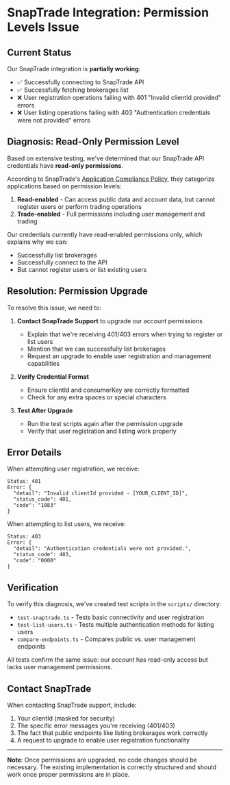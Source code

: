 # SnapTrade Integration: Permission Levels Issue

## Current Status

Our SnapTrade integration is **partially working**:

- ✅ Successfully connecting to SnapTrade API
- ✅ Successfully fetching brokerages list 
- ❌ User registration operations failing with 401 "Invalid clientId provided" errors
- ❌ User listing operations failing with 403 "Authentication credentials were not provided" errors

## Diagnosis: Read-Only Permission Level

Based on extensive testing, we've determined that our SnapTrade API credentials have **read-only permissions**. 

According to SnapTrade's [Application Compliance Policy](https://snaptrade.com/compliance-policy), they categorize applications based on permission levels:

1. **Read-enabled** - Can access public data and account data, but cannot register users or perform trading operations
2. **Trade-enabled** - Full permissions including user management and trading

Our credentials currently have read-enabled permissions only, which explains why we can:
- Successfully list brokerages
- Successfully connect to the API
- But cannot register users or list existing users

## Resolution: Permission Upgrade

To resolve this issue, we need to:

1. **Contact SnapTrade Support** to upgrade our account permissions
   - Explain that we're receiving 401/403 errors when trying to register or list users
   - Mention that we can successfully list brokerages
   - Request an upgrade to enable user registration and management capabilities

2. **Verify Credential Format**
   - Ensure clientId and consumerKey are correctly formatted
   - Check for any extra spaces or special characters

3. **Test After Upgrade**
   - Run the test scripts again after the permission upgrade
   - Verify that user registration and listing work properly

## Error Details

When attempting user registration, we receive:
```
Status: 401
Error: {
  "detail": "Invalid clientId provided - [YOUR_CLIENT_ID]",
  "status_code": 401,
  "code": "1083"
}
```

When attempting to list users, we receive:
```
Status: 403
Error: {
  "detail": "Authentication credentials were not provided.",
  "status_code": 403,
  "code": "0000"
}
```

## Verification

To verify this diagnosis, we've created test scripts in the `scripts/` directory:
- `test-snaptrade.ts` - Tests basic connectivity and user registration
- `test-list-users.ts` - Tests multiple authentication methods for listing users
- `compare-endpoints.ts` - Compares public vs. user management endpoints

All tests confirm the same issue: our account has read-only access but lacks user management permissions.

## Contact SnapTrade

When contacting SnapTrade support, include:
1. Your clientId (masked for security)
2. The specific error messages you're receiving (401/403)
3. The fact that public endpoints like listing brokerages work correctly
4. A request to upgrade to enable user registration functionality

---

**Note**: Once permissions are upgraded, no code changes should be necessary. The existing implementation is correctly structured and should work once proper permissions are in place. 